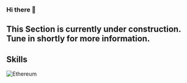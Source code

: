 ### Hi there 👋

## This Section is currently under construction. Tune in shortly for more information.

<!--
**ie2173/ie2173** is a ✨ _special_ ✨ repository because its `README.md` (this file) appears on your GitHub profile.

Here are some ideas to get you started:

- 🔭 I’m currently working on ...
- 🌱 I’m currently learning ...
- 👯 I’m looking to collaborate on ...
- 🤔 I’m looking for help with ...
- 💬 Ask me about ...
- 📫 How to reach me: ...
- 😄 Pronouns: ...
- ⚡ Fun fact: ...
-->

## Skills

![Ethereum](https://img.shields.io/badge/Ethereum-3C3C3D?style=for-the-badge&logo=Typescript&logoColor=white)
